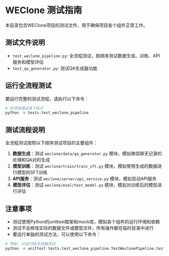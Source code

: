 # WEClone 测试指南

本目录包含WEClone项目的测试文件，用于确保项目各个组件正常工作。

## 测试文件说明

- `test_weclone_pipeline.py`: 全流程测试，按顺序测试数据生成、训练、API服务和模型评估
- `test_qa_generator.py`: 测试QA生成器功能


## 运行全流程测试

要运行完整的测试流程，请执行以下命令：

```bash
# 在项目根目录下执行
python -m tests.test_weclone_pipeline
```

## 测试流程说明

全流程测试按照以下顺序测试项目的主要组件：

1. **数据生成**：测试 `weclone/data/qa_generator.py` 模块，模拟微信聊天记录的处理和QA对的生成
2. **模型训练**：测试 `weclone/train/train_sft.py` 模块，模拟使用生成的数据进行模型的SFT训练
3. **API服务**：测试 `weclone/server/api_service.py` 模块，模拟启动API服务
4. **模型评估**：测试 `weclone/eval/test_model.py` 模块，模拟对训练后的模型进行评估

## 注意事项

- 测试使用Python的unittest框架和mock库，模拟各个组件的运行环境和依赖
- 测试不会修改实际的数据文件或模型文件，所有操作都在临时目录中进行
- 要运行单独的测试方法，可以使用以下命令：

```bash
# 例如，只运行QA生成器测试
python -m unittest tests.test_weclone_pipeline.TestWeclonePipeline.test_qa_generator
```

